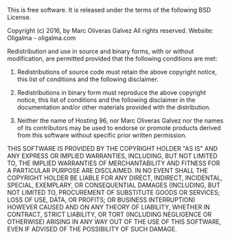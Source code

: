 This is free software. It is released under the terms of the following BSD License.

Copyright (c) 2016, by Marc Oliveras Galvez All rights reserved.
Website: Oligalma - oligalma.com 

Redistribution and use in source and binary forms, with or without modification, are
permitted provided that the following conditions are met: 

1. Redistributions of source code must retain the above copyright notice, this list of
conditions and the following disclaimer.

2. Redistributions in binary form must reproduce the above copyright notice, this list
of conditions and the following disclaimer in the documentation and/or other materials
provided with the distribution.

3. Neither the name of Hosting 96, nor Marc Oliveras Galvez nor the names of its contributors
may be used to endorse or promote products derived from this software without specific prior
written permission.

THIS SOFTWARE IS PROVIDED BY THE COPYRIGHT HOLDER "AS IS" AND ANY EXPRESS OR IMPLIED
WARRANTIES, INCLUDING, BUT NOT LIMITED TO, THE IMPLIED WARRANTIES OF MERCHANTABILITY
AND FITNESS FOR A PARTICULAR PURPOSE ARE DISCLAIMED. IN NO EVENT SHALL THE COPYRIGHT
HOLDER BE LIABLE FOR ANY DIRECT, INDIRECT, INCIDENTAL, SPECIAL, EXEMPLARY, OR CONSEQUENTIAL
DAMAGES (INCLUDING, BUT NOT LIMITED TO, PROCUREMENT OF SUBSTITUTE GOODS OR SERVICES; LOSS
OF USE, DATA, OR PROFITS; OR BUSINESS INTERRUPTION) HOWEVER CAUSED AND ON ANY THEORY OF
LIABILITY, WHETHER IN CONTRACT, STRICT LIABILITY, OR TORT (INCLUDING NEGLIGENCE OR OTHERWISE)
ARISING IN ANY WAY OUT OF THE USE OF THIS SOFTWARE, EVEN IF ADVISED OF THE POSSIBILITY OF
SUCH DAMAGE.